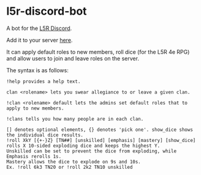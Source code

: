 # l5r-discord-bot
A bot for the [L5R Discord](https://discord.gg/zPvBePb).

Add it to your server [here](https://discordapp.com/oauth2/authorize?client_id=317200299846664192&scope=bot&permissions=268635136).

It can apply default roles to new members, roll dice (for the L5R 4e RPG) and allow users to join and leave roles on the server.

The syntax is as follows:

```
!help provides a help text.

clan <rolename> lets you swear allegiance to or leave a given clan.

!clan <rolename> default lets the admins set default roles that to apply to new members. 

!clans tells you how many people are in each clan.

[] denotes optional elements, {} denotes 'pick one'. show_dice shows the individual dice results.
!roll XkY [{+-}Z} [TN##] [unskilled] [emphasis] [mastery] [show_dice] rolls X 10-sided exploding dice and keeps the highest Y.
Unskilled can be set to prevent the dice from exploding, while Emphasis rerolls 1s.
Mastery allows the dice to explode on 9s and 10s.
Ex. !roll 6k3 TN20 or !roll 2k2 TN10 unskilled

```
